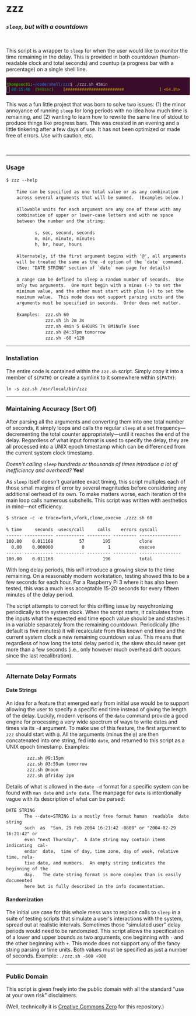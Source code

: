 # zzz
### _`sleep`, but with a countdown_

&nbsp;

This script is a wrapper to `sleep` for when the user would like to monitor the time remaining in the delay.  This is provided in both countdown (human-readable clock and total seconds) and countup (a progress bar with a percentage) on a single shell line.

![screenshot](zzz_screenshot.png?raw=true)

This was a fun little project that was born to solve two issues:  (1) the minor annoyance of running `sleep` for long periods with no idea how much time is remaining, and (2) wanting to learn how to rewrite the same line of stdout to produce things like progress bars.  This was created in an evening and a little tinkering after a few days of use.  It has not been optimized or made free of errors.  Use with caution, etc.

&nbsp;

---

### Usage

```
$ zzz --help

    Time can be specified as one total value or as any combination
    across several arguments that will be summed.  (Examples below.)

    Allowable units for each argument are any one of these with any
    combination of upper or lower-case letters and with no space 
    between the number and the string:

           s, sec, second, seconds
           m, min, minute, minutes
           h, hr, hour, hours

    Alternately, if the first argument begins with '@', all arguments
    will be treated the same as the -d option of the `date` command.
    (See: "DATE STRING" section of `date` man page for details)

    A range can be defined to sleep a random number of seconds.  Use
    only two arguments.  One must begin with a minus (-) to set the
    minimum value, and the other must start with plus (+) to set the
    maximum value.  This mode does not support parsing units and the
    arguments must be specified in seconds.  Order does not matter.

    Examples:  zzz.sh 60
               zzz.sh 1h 2m 3s
               zzz.sh 4min 5 6HOURS 7s 8MiNuTe 9sec
               zzz.sh @4:37pm tomorrow
               zzz.sh -60 +120

```

---

### Installation

The entire code is contained within the `zzz.sh` script.  Simply copy it into a member of `${PATH}` or create a symlink to it somewhere within `${PATH}`:

```
ln -s zzz.sh /usr/local/bin/zzz
```

---

### Maintaining Accuracy (Sort Of)

After parsing all the arguments and converting them into one total number of seconds, it simply loops and calls the regular `sleep` at a set frequency&mdash;decrementing the total counter appropriately&mdash;until it reaches the end of the delay.  Regardless of what input format is used to specify the delay, they are all processed into a UNIX epoch timestamp which can be differenced from the current system clock timestamp.

_Doesn't calling `sleep` hundreds or thousands of times introduce a lot of inefficiency and overhead?_  **Yes!**

As `sleep` itself doesn't guarantee exact timing, this script multiples each of those small margins of error by several magnitudes before considering any additional oerhead of its own.  To make matters worse, each iteration of the main loop calls numerous subshells.  This script was written with aesthetics in mind&mdash;not efficiency.

```
$ strace -c -e trace=fork,vfork,clone,execve ./zzz.sh 60

% time     seconds  usecs/call     calls    errors syscall                    
------ ----------- ----------- --------- --------- ----------------
100.00    0.011168          57       195           clone
  0.00    0.000000           0         1           execve
------ ----------- ----------- --------- --------- ----------------
100.00    0.011168                   196           total
```

With long delay periods, this _will_ introduce a growing skew to the time remaining.  On a reasonably modern workstation, testing showed this to be a few seconds for each hour.  For a Raspberry Pi 3 where it has also been tested, this was a much less acceptable 15-20 seconds for every fifteen minutes of the delay period.

The script attempts to correct for this drifting issue by resychronizing periodically to the system clock.  When the script starts, it calculates from the inputs what the expected end time epoch value should be and stashes it in a variable separately from the remaining countdown.  Periodically (the default is five minutes) it will recalculate from this known end time and the current system clock a new remaining countdown value.  This means that regardless of how long the total delay period is, the skew should never get more than a few seconds (i.e., only however much overhead drift occurs since the last recalibration).

---

### Alternate Delay Formats

#### Date Strings
An idea for a feature that emerged early from initial use would be to support allowing the user to specify a specific end time instead of giving the length of the delay.  Luckily, modern verisons of the `date` command provide a good engine for processing a very wide spectrum of ways to write dates and times via its `-d` argument.  To make use of this feature, the first argument to `zzz` should start with `@`.  All the arguments (minus the `@`) are then concatenated into one string, fed into `date`, and returned to this script as a UNIX epoch timestamp.  Examples:

```
        zzz.sh @9:15pm
        zzz.sh @3:59am tomorrow
        zzz.sh @noon
        zzz.sh @friday 2pm
```

Details of what is allowed in the `date -d` format for a specific system can be found with `man date` and `info date`.  The manpage for `date` is intentionally vague with its description of what can be parsed:

```
DATE STRING
       The --date=STRING is a mostly free format human  readable  date  string
       such  as  "Sun, 29 Feb 2004 16:21:42 -0800" or "2004-02-29 16:21:42" or
       even "next Thursday".  A date string may contain items indicating  cal‐
       endar  date,  time of day, time zone, day of week, relative time, rela‐
       tive date, and numbers.  An empty string indicates the beginning of the
       day.   The date string format is more complex than is easily documented
       here but is fully described in the info documentation.
```

#### Randomization
The initial use case for this whole mess was to replace calls to `sleep` in a suite of testing scripts that simulate a user's interactions with the system, spread out at realistic intervals.  Sometimes those "simulated user" delay periods would need to be randomzied.  This script allows the specification of a lower and upper bounds as two arguments, one beginning with `-` and the other beginning with `+`.  This mode does not support any of the fancy string parsing or time units.  Both values must be specified as just a number of seconds.  Example:  `./zzz.sh -600 +900`

---

### Public Domain

This script is given freely into the public domain with all the standard "use at your own risk" disclaimers.

(Well, technically it is [Creative Commons Zero](LICENSE) for this repository.)
